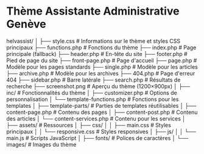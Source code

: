# Thème Assistante Administrative Genève
helvassist/
│
├── style.css                  # Informations sur le thème et styles CSS principaux
├── functions.php              # Fonctions du thème
├── index.php                  # Page principale (fallback)
├── header.php                 # En-tête du site
├── footer.php                 # Pied de page du site
├── front-page.php             # Page d'accueil
├── page.php                   # Modèle pour les pages standards
├── single.php                 # Modèle pour les articles
├── archive.php                # Modèle pour les archives
├── 404.php                    # Page d'erreur 404
├── sidebar.php                # Barre latérale
├── search.php                 # Résultats de recherche
├── screenshot.png             # Aperçu du thème (1200×900px)
│
├── inc/                       # Fonctionnalités du thème
│   ├── customizer.php         # Options de personnalisation
│   └── template-functions.php # Fonctions pour les templates
│
├── template-parts/            # Parties de templates réutilisables
│   ├── content-page.php       # Contenu des pages
│   ├── content-post.php       # Contenu des articles
│   └── content-services.php   # Contenu pour les services
│
├── assets/                    # Ressources
│   ├── css/
│   │   ├── main.css           # Styles principaux
│   │   └── responsive.css     # Styles responsives
│   ├── js/
│   │   └── main.js            # Scripts JavaScript
│   ├── fonts/                 # Polices de caractères
│   └── images/                # Images du thème

